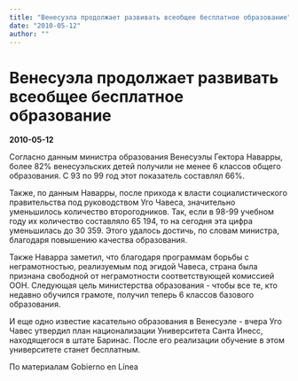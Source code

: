 ```yaml
---
title: "Венесуэла продолжает развивать всеобщее бесплатное образование"
date: "2010-05-12"
author: ""
---
```


# Венесуэла продолжает развивать всеобщее бесплатное образование

**2010-05-12** 

Согласно данным министра образования Венесуэлы Гектора Наварры, более 82% венесуэльских детей получили не менее 6 классов общего образования. С 93 по 99 год этот показатель составлял 66%.

Также, по данным Наварры, после прихода к власти социалистического правительства под руководством Уго Чавеса, значительно уменьшилось количество второгодников. Так, если в 98-99 учебном году их количество составляло 65 194, то на сегодня эта цифра уменьшилась до 30 359. Этого удалось достичь, по словам министра, благодаря повышению качества образования.

Также Наварра заметил, что благодаря программам борьбы с неграмотностью, реализуемым под эгидой Чавеса, страна была признана свободной от неграмотности соответствующей комиссией ООН. Следующая цель министерства образования - чтобы все те, кто недавно обучился грамоте, получил теперь 6 классов базового образования.

И еще одно известие касательно образования в Венесуэле - вчера  Уго Чавес утвердил план национализации Университета Санта Инесс, находящегося в штате Баринас. После его реализации обучение в этом университете станет бесплатным.

По материалам Gobierno en Línea